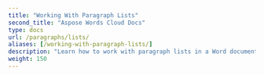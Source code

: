 ```yaml
---
title: "Working With Paragraph Lists"
second_title: "Aspose Words Cloud Docs"
type: docs
url: /paragraphs/lists/
aliases: [/working-with-paragraph-lists/]
description: "Learn how to work with paragraph lists in a Word document"
weight: 150
---
```

